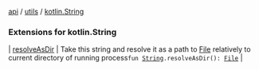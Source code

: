 [api](../../index.md) / [utils](../index.md) / [kotlin.String](./index.md)

### Extensions for kotlin.String

| [resolveAsDir](resolve-as-dir.md) | Take this string and resolve it as a path to [File](https://docs.oracle.com/javase/6/docs/api/java/io/File.html) relatively to current directory of running process`fun `[`String`](https://kotlinlang.org/api/latest/jvm/stdlib/kotlin/-string/index.html)`.resolveAsDir(): `[`File`](https://docs.oracle.com/javase/6/docs/api/java/io/File.html) |

